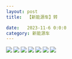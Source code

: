 ```yaml
---
layout: post
title:  【新能源车】转

date:   2023-11-6 0:0:0
category: 新能源车
---
```

![](http://se6jhw04b.hd-bkt.clouddn.com/img/6661699834311_.pic.jpg)
![](http://se6jnduj5.hd-bkt.clouddn.com/img/11521702427647_.pic.jpg)
![](http://se6jnduj5.hd-bkt.clouddn.com/img/11531702427681_.pic.jpg)
![](http://se6jnduj5.hd-bkt.clouddn.com/img/11561702428922_.pic.jpg)
![](http://se6jnduj5.hd-bkt.clouddn.com/img/11571702428952_.pic.jpg)
![](http://se6jnduj5.hd-bkt.clouddn.com/img/11601702430290_.pic.jpg)
![](http://se6jnduj5.hd-bkt.clouddn.com/img/11611702430330_.pic.jpg)
